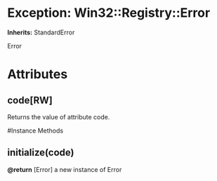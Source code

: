 # Exception: Win32::Registry::Error
**Inherits:** StandardError
    

Error


# Attributes
## code[RW] [](#attribute-i-code)
Returns the value of attribute code.


#Instance Methods
## initialize(code) [](#method-i-initialize)

**@return** [Error] a new instance of Error

